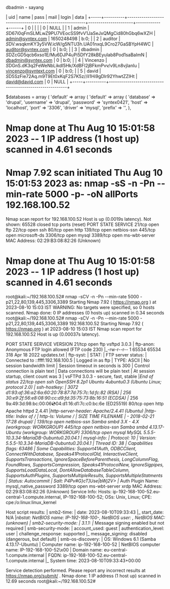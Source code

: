 
dbadmin - sayang

| uid | name     | pass                                                    | mail                 | login      | data |
+-----+----------+---------------------------------------------------------+----------------------+------------+------+
|   0 |          |                                                         |                      |          0 | NULL |
|   1 | admin    | $S$D67i0qFmSLMLwZ9PU7VEocSS9fvV1JaSeJxQMgCid80hGbq6wXZH | admin@syntex.com     | 1650248498 | b:0; |
|   2 | auditor  | $S$DV.wsqkmKY3y5VW.icW/g5NTU3h.UA01nxqL9Cro27GaSBYpH4WC | auditor@syntex.com   |          0 | b:0; |
|   3 | dbadmin  | $S$DZcGD5qcb6xso1E/Mu6DJP4uPi5DfY28kBEyuIab8Pod1saBaImN | dbadmin@syntex.com   |          0 | b:0; |
|   4 | Vincenzo | $S$DGnS.dK3q2FeWeNbLikdI5Hk/XdBFI2jBFkmPvv/v9Ln8vjIanIu | vincenzo@syntext.com |          0 | b:0; |
|   5 | david    | $S$D5SzFie72Aq.m9T9Et0xKqF2S7K5z//il1Hi9gDlr92YhwtZZlHt | david@david.com      |          0 | NULL |
+-----+----------+---------------------------------------------------------+

$databases = array (
  'default' => 
  array (
    'default' => 
    array (
      'database' => 'drupal',
      'username' => 'drupal',
      'password' => 'syntex0421',
      'host' => 'localhost',
      'port' => '3306',
      'driver' => 'mysql',
      'prefix' => '',
    ),







# Nmap done at Thu Aug 10 15:01:58 2023 -- 1 IP address (1 host up) scanned in 4.61 seconds
# Nmap 7.92 scan initiated Thu Aug 10 15:01:53 2023 as: nmap -sS -n -Pn --min-rate 5000 -p- -oN allPorts 192.168.100.52
Nmap scan report for 192.168.100.52
Host is up (0.0019s latency).
Not shown: 65528 closed tcp ports (reset)
PORT     STATE SERVICE
21/tcp   open  ftp
22/tcp   open  ssh
80/tcp   open  http
139/tcp  open  netbios-ssn
445/tcp  open  microsoft-ds
3306/tcp open  mysql
3389/tcp open  ms-wbt-server
MAC Address: 02:29:B3:08:82:26 (Unknown)

# Nmap done at Thu Aug 10 15:01:58 2023 -- 1 IP address (1 host up) scanned in 4.61 seconds
root@kali:~/192.168.100.52# nmap -sCV -n -Pn --min-rate 5000 -p21,22,80,139,445,3306,3389
Starting Nmap 7.92 ( https://nmap.org ) at 2023-08-10 15:03 IST
WARNING: No targets were specified, so 0 hosts scanned.
Nmap done: 0 IP addresses (0 hosts up) scanned in 0.34 seconds
root@kali:~/192.168.100.52# nmap -sCV -n -Pn --min-rate 5000 -p21,22,80,139,445,3306,3389 192.168.100.52
Starting Nmap 7.92 ( https://nmap.org ) at 2023-08-10 15:03 IST
Nmap scan report for 192.168.100.52
Host is up (0.00037s latency).

PORT     STATE SERVICE       VERSION
21/tcp   open  ftp           vsftpd 3.0.3
| ftp-anon: Anonymous FTP login allowed (FTP code 230)
|_-rw-r--r--    1 65534    65534         318 Apr 18  2022 updates.txt
| ftp-syst: 
|   STAT: 
| FTP server status:
|      Connected to ::ffff:192.168.100.5
|      Logged in as ftp
|      TYPE: ASCII
|      No session bandwidth limit
|      Session timeout in seconds is 300
|      Control connection is plain text
|      Data connections will be plain text
|      At session startup, client count was 3
|      vsFTPd 3.0.3 - secure, fast, stable
|_End of status
22/tcp   open  ssh           OpenSSH 8.2p1 Ubuntu 4ubuntu0.3 (Ubuntu Linux; protocol 2.0)
| ssh-hostkey: 
|   3072 d1:93:af:36:a2:6a:60:20:78:87:7d:75:7c:1d:fc:82 (RSA)
|   256 30:e9:2f:56:e8:08:90:cc:d9:fd:35:75:73:8b:16:51 (ECDSA)
|_  256 9a:49:3d:98:bc:00:06:cd:04:d1:16:d1:7c:c0:bc:6e (ED25519)
80/tcp   open  http          Apache httpd 2.4.41
|_http-server-header: Apache/2.4.41 (Ubuntu)
|_http-title: Index of /
| http-ls: Volume /
| SIZE  TIME              FILENAME
| -     2018-02-21 17:28  drupal/
|_
139/tcp  open  netbios-ssn   Samba smbd 3.X - 4.X (workgroup: WORKGROUP)
445/tcp  open  netbios-ssn   Samba smbd 4.13.17-Ubuntu (workgroup: WORKGROUP)
3306/tcp open  mysql         MySQL 5.5.5-10.3.34-MariaDB-0ubuntu0.20.04.1
| mysql-info: 
|   Protocol: 10
|   Version: 5.5.5-10.3.34-MariaDB-0ubuntu0.20.04.1
|   Thread ID: 38
|   Capabilities flags: 63486
|   Some Capabilities: Support41Auth, ODBCClient, ConnectWithDatabase, Speaks41ProtocolOld, InteractiveClient, SupportsTransactions, IgnoreSpaceBeforeParenthesis, LongColumnFlag, FoundRows, SupportsCompression, Speaks41ProtocolNew, IgnoreSigpipes, SupportsLoadDataLocal, DontAllowDatabaseTableColumn, SupportsAuthPlugins, SupportsMultipleResults, SupportsMultipleStatments
|   Status: Autocommit
|   Salt: P4Pv#G}cT]Use|bWj2V>
|_  Auth Plugin Name: mysql_native_password
3389/tcp open  ms-wbt-server xrdp
MAC Address: 02:29:B3:08:82:26 (Unknown)
Service Info: Hosts: ip-192-168-100-52.eu-central-1.compute.internal, IP-192-168-100-52; OSs: Unix, Linux; CPE: cpe:/o:linux:linux_kernel

Host script results:
| smb2-time: 
|   date: 2023-08-10T09:33:43
|_  start_date: N/A
|_nbstat: NetBIOS name: IP-192-168-100-, NetBIOS user: <unknown>, NetBIOS MAC: <unknown> (unknown)
| smb2-security-mode: 
|   3.1.1: 
|_    Message signing enabled but not required
| smb-security-mode: 
|   account_used: guest
|   authentication_level: user
|   challenge_response: supported
|_  message_signing: disabled (dangerous, but default)
| smb-os-discovery: 
|   OS: Windows 6.1 (Samba 4.13.17-Ubuntu)
|   Computer name: ip-192-168-100-52
|   NetBIOS computer name: IP-192-168-100-52\x00
|   Domain name: eu-central-1.compute.internal
|   FQDN: ip-192-168-100-52.eu-central-1.compute.internal
|_  System time: 2023-08-10T09:33:43+00:00

Service detection performed. Please report any incorrect results at https://nmap.org/submit/ .
Nmap done: 1 IP address (1 host up) scanned in 12.69 seconds
root@kali:~/192.168.100.52# 



